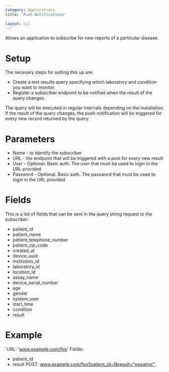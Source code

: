 ```yaml
---
category: Applications
title: 'Push Notifications'

layout: nil
---
```


Allows an application to subscribe for new reports of a particular disease.

# Setup

The necesary steps for setting this up are:

* Create a test results query specifying which laboratory and condition you want to monitor.
* Register a subscriber endpoint to be notified when the result of the query changes.

The query will be executed in regular intervals depending on the installation. If the result of the query changes, the push notification will be triggered for every new record returned by the query.

# Parameters

* Name - to identify the subscriber
* URL - the endpoint that will be triggered with a post for every new result
* User - Optional. Basic auth. The user that must be used to login in the URL provided
* Password - Optional. Basic auth. The password that must be used to login in the URL provided

# Fields

This is a list of fields that can be sent in the query string request to the subscriber:

* patient_id
* patient_name
* patient_telephone_number
* patient_zip_code
* created_at
* device_uuid
* institution_id
* laboratory_id
* location_id
* assay_name
* device_serial_number
* age
* gender
* system_user
* start_time
* condition
* result

# Example

`URL: 'www.example.com/foo'
Fields:
  - patient_id
  - result
POST: www.example.com/foo?patient_id=1&result="negative"`
